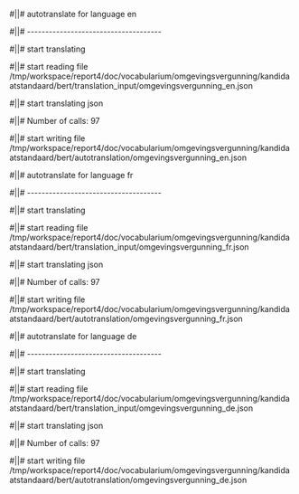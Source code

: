 #||# autotranslate for language en  

#||# -------------------------------------  

#||# start translating  

#||# start reading file /tmp/workspace/report4/doc/vocabularium/omgevingsvergunning/kandidaatstandaard/bert/translation_input/omgevingsvergunning_en.json  

#||# start translating json  

#||# Number of calls: 97  

#||# start writing file /tmp/workspace/report4/doc/vocabularium/omgevingsvergunning/kandidaatstandaard/bert/autotranslation/omgevingsvergunning_en.json  

#||# autotranslate for language fr  

#||# -------------------------------------  

#||# start translating  

#||# start reading file /tmp/workspace/report4/doc/vocabularium/omgevingsvergunning/kandidaatstandaard/bert/translation_input/omgevingsvergunning_fr.json  

#||# start translating json  

#||# Number of calls: 97  

#||# start writing file /tmp/workspace/report4/doc/vocabularium/omgevingsvergunning/kandidaatstandaard/bert/autotranslation/omgevingsvergunning_fr.json  

#||# autotranslate for language de  

#||# -------------------------------------  

#||# start translating  

#||# start reading file /tmp/workspace/report4/doc/vocabularium/omgevingsvergunning/kandidaatstandaard/bert/translation_input/omgevingsvergunning_de.json  

#||# start translating json  

#||# Number of calls: 97  

#||# start writing file /tmp/workspace/report4/doc/vocabularium/omgevingsvergunning/kandidaatstandaard/bert/autotranslation/omgevingsvergunning_de.json  

